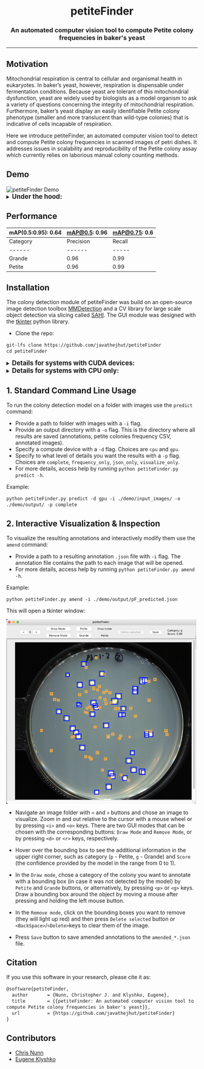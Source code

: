 <div align="center">

# petiteFinder

### An automated computer vision tool to compute Petite colony frequencies in baker's yeast

<hr>
</div>

## Motivation

Mitochondrial respiration is central to cellular and organismal health in eukaryotes. In baker’s yeast, however, respiration is dispensable under fermentation conditions. 
Because yeast are tolerant of this mitochondrial dysfunction, yeast are widely used by biologists as a model organism to ask a variety of questions concerning the integrity of mitochondrial respiration. 
Furthermore, baker’s yeast display an easily identifiable Petite colony phenotype (smaller and more translucent than wild-type colonies) that is indicative of cells incapable of respiration.

Here we introduce petiteFinder, an automated computer vision tool to detect and compute Petite colony frequencies in scanned images of petri dishes. 
It addresses issues in scalability and reproducibility of the Petite colony assay which currently relies on laborious manual colony counting methods.

## Demo

<img align="center" src="/demo/showcase.gif" width=1000px alt="petiteFinder Demo">

<details closed>
<summary>
<big><b>Under the hood:</b></big>
</summary>
  
- The trained and optimized Faster-RCNN detector (predicts bounding box + class + score), coupled with a feature pyramid network (FPN) based on the ResNet50 backbone.
  
- Sliced inference, i.e. detecting objects on the smaller slices of the original image and then merging them together with greedy non-maximal merging (NMM) algorithm.
  
- A simple crossplatform GUI tool to vizualize and modify annotatations in COCO format.
  
  <img align="center" src="/demo/scheme.png" width=700px>

</details>

## Performance
| mAP(0.5:0.95): 0.64 | mAP@0.5: 0.96 | mAP@0.75: 0.6 |
| ---- | ---- | ----- |
| Category | Precision | Recall |
| ------ | ------ | ----- | 
| Grande | 0.96 | 0.99 |
| Petite | 0.96 | 0.99 |


## Installation

The colony detection module of petiteFinder was build on an open-source image detection toolbox [MMDetection](https://github.com/open-mmlab/mmdetection) and 
a CV library for large scale object detection via slicing called [SAHI](https://github.com/obss/sahi). The GUI module was designed with the [tkinter](https://docs.python.org/3/library/tkinter.html) python library.

- Clone the repo:
```console
git-lfs clone https://github.com/javathejhut/petiteFinder
cd petiteFinder
```

<details closed>
<summary>
<big><b>Details for systems with CUDA devices:</b></big>
</summary>


- Create and activate a new `conda` environment:
```console
conda create --name petiteEnv python=3.7
conda activate petiteEnv
```

- Install `SAHI` using pip:
```console
pip install sahi==0.8.19
```

- Install pytorch, torchvision and CUDA Toolkit (recommended versions):
```console
conda install pytorch=1.10.0 torchvision=0.11.1 cudatoolkit=11.3 -c pytorch
```

- It is recommended to install `MMDetection` using [MIM](https://github.com/open-mmlab/mim), which automatically handles the dependencies of `OpenMMLab` projects, including `mmcv` and other python packages:

```console
pip install openmim
mim install mmdet
```

- Install `tkiner` for GUI interface (in case it is not installed on your system):

```console
conda install -c anaconda tk
```
</details>


<details closed>
<summary>
<big><b>Details for systems with CPU only:</b></big>
</summary>

- Create and activate a new `conda` environment:

```console
conda create --name petiteEnv python=3.7
conda activate petiteEnv
```

- Install `SAHI` using pip:
```console
pip install sahi==0.8.19
```

- Install CPU version of `pytorch`, `torchvision` and `cpuonly` (recommended versions):

```console
conda install pytorch cpuonly torchvision -c pytorch
```

- It is recommended to install `MMDetection` using [MIM](https://github.com/open-mmlab/mim), which automatically handles the dependencies of `OpenMMLab` projects, including `mmcv` and other python packages:

```console
pip install openmim
mim install mmdet
```

- Install `tkinter` for GUI interface (in case it's not installed on your system):

```console
conda install -c anaconda tk
```

</details>


## 1. Standard Command Line Usage

To run the colony detection model on a folder with images use the `predict` command:
- Provide a path to folder with images with a `-i` flag.
- Provide an output directory with a `-o` flag. This is the directory where all results are saved (annotations, petite colonies frequency CSV, annotated images).
- Specify a compute device with a `-d` flag. Choices are `cpu` and `gpu`.
- Specify to what level of details you want the results with a `-p` flag. Choices are `complete`, `frequency_only`, `json_only`, `visualize_only`. 
- For more details, access help by running `python petiteFinder.py predict -h`.

Example:
```
python petiteFinder.py predict -d gpu -i ./demo/input_images/ -o ./demo/output/ -p complete 
```

## 2. Interactive Visualization & Inspection

To visualize the resulting annotations and interactively modify them use the `amend` command:

- Provide a path to a resulting annotation `.json` file with `-i` flag. The annotation file contains the path to each image that will be opened.
- For more details, access help by running `python petiteFinder.py amend -h`.

Example:
```
python petiteFinder.py amend -i ./demo/output/pF_predicted.json
```
This will open a tkinter window:

<img align="center" src="/demo/GUI.png" width=500px>

- Navigate an image folder with `<` and `>` buttons and chose an image to visualize. Zoom in and out relative to the cursor with a mouse wheel or by pressing `<i>` and `<o>` keys. There are two GUI modes that can be chosen with the corresponding buttons: `Draw Mode` and `Remove Mode`, or by pressing `<d>` or `<r>` keys, respectively. 

- Hover over the bounding box to see the additional information in the upper right corner, such as category (`p` - Petite, `g` - Grande) and `Score` (the confidence provided by the model in the range from 0 to 1).

- In the `Draw mode`, chose a category of the colony you want to annotate with a bounding box (in case it was not detected by the model) by `Petite` and `Grande` buttons, or alternatively, by pressing `<p>` or `<g>` keys. Draw a bounding box around the object by moving a mouse after pressing and holding the left mouse button.

- In the `Remove mode`, click on the bounding boxes you want to remove (they will light up red) and then press `Delete selected` button or `<BackSpace>`/`<Delete>`keys to clear them of the image. 

- Press `Save` button to save amended annotations to the `amended_*.json` file. 


## Citation

If you use this software in your research, please cite it as:

```
@software{petiteFinder,
  author       = {Nunn, Christopher J. and Klyshko, Eugene},
  title        = {{petiteFinder: An automated computer vision tool to compute Petite colony frequencies in baker's yeast}},
  url          = {https://github.com/javathejhut/petiteFinder}
}
```

## Contributors

 - <a align="left" href="https://github.com/javathejhut">Chris Nunn</a>
 - <a align="left" href="https://github.com/klyshko">Eugene Klyshko</a>



